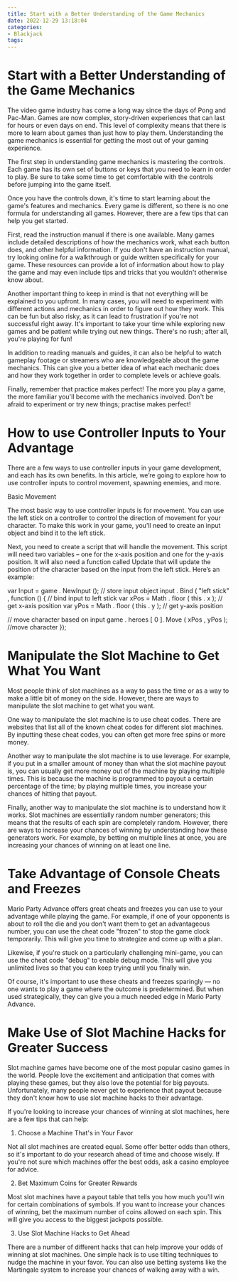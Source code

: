 ```yaml
---
title: Start with a Better Understanding of the Game Mechanics 
date: 2022-12-29 13:18:04
categories:
- Blackjack
tags:
---
```



#  Start with a Better Understanding of the Game Mechanics 
The video game industry has come a long way since the days of Pong and Pac-Man. Games are now complex, story-driven experiences that can last for hours or even days on end. This level of complexity means that there is more to learn about games than just how to play them. Understanding the game mechanics is essential for getting the most out of your gaming experience.

The first step in understanding game mechanics is mastering the controls. Each game has its own set of buttons or keys that you need to learn in order to play. Be sure to take some time to get comfortable with the controls before jumping into the game itself.

Once you have the controls down, it's time to start learning about the game's features and mechanics. Every game is different, so there is no one formula for understanding all games. However, there are a few tips that can help you get started.

First, read the instruction manual if there is one available. Many games include detailed descriptions of how the mechanics work, what each button does, and other helpful information. If you don't have an instruction manual, try looking online for a walkthrough or guide written specifically for your game. These resources can provide a lot of information about how to play the game and may even include tips and tricks that you wouldn't otherwise know about.

Another important thing to keep in mind is that not everything will be explained to you upfront. In many cases, you will need to experiment with different actions and mechanics in order to figure out how they work. This can be fun but also risky, as it can lead to frustration if you're not successful right away. It's important to take your time while exploring new games and be patient while trying out new things. There's no rush; after all, you're playing for fun!

In addition to reading manuals and guides, it can also be helpful to watch gameplay footage or streamers who are knowledgeable about the game mechanics. This can give you a better idea of what each mechanic does and how they work together in order to complete levels or achieve goals. 

Finally, remember that practice makes perfect! The more you play a game, the more familiar you'll become with the mechanics involved. Don't be afraid to experiment or try new things; practise makes perfect!

#  How to use Controller Inputs to Your Advantage 

There are a few ways to use controller inputs in your game development, and each has its own benefits. In this article, we’re going to explore how to use controller inputs to control movement, spawning enemies, and more.

Basic Movement

The most basic way to use controller inputs is for movement. You can use the left stick on a controller to control the direction of movement for your character. To make this work in your game, you’ll need to create an input object and bind it to the left stick.

Next, you need to create a script that will handle the movement. This script will need two variables – one for the x-axis position and one for the y-axis position. It will also need a function called Update that will update the position of the character based on the input from the left stick. Here’s an example:

var Input = game . NewInput (); // store input object
input . Bind ( "left stick" , function () { // bind input to left stick
var xPos = Math . floor ( this . x ); // get x-axis position
var yPos = Math . floor ( this . y ); // get y-axis position

// move character based on input
game . heroes [ 0 ]. Move ( xPos , yPos ); //move character });

#  Manipulate the Slot Machine to Get What You Want 

Most people think of slot machines as a way to pass the time or as a way to make a little bit of money on the side. However, there are ways to manipulate the slot machine to get what you want.

One way to manipulate the slot machine is to use cheat codes. There are websites that list all of the known cheat codes for different slot machines. By inputting these cheat codes, you can often get more free spins or more money.

Another way to manipulate the slot machine is to use leverage. For example, if you put in a smaller amount of money than what the slot machine payout is, you can usually get more money out of the machine by playing multiple times. This is because the machine is programmed to payout a certain percentage of the time; by playing multiple times, you increase your chances of hitting that payout.

Finally, another way to manipulate the slot machine is to understand how it works. Slot machines are essentially random number generators; this means that the results of each spin are completely random. However, there are ways to increase your chances of winning by understanding how these generators work. For example, by betting on multiple lines at once, you are increasing your chances of winning on at least one line.

#  Take Advantage of Console Cheats and Freezes 
Mario Party Advance offers great cheats and freezes you can use to your advantage while playing the game. For example, if one of your opponents is about to roll the die and you don't want them to get an advantageous number, you can use the cheat code "frozen" to stop the game clock temporarily. This will give you time to strategize and come up with a plan.

Likewise, if you're stuck on a particularly challenging mini-game, you can use the cheat code "debug" to enable debug mode. This will give you unlimited lives so that you can keep trying until you finally win.

Of course, it's important to use these cheats and freezes sparingly –– no one wants to play a game where the outcome is predetermined. But when used strategically, they can give you a much needed edge in Mario Party Advance.

#  Make Use of Slot Machine Hacks for Greater Success

Slot machine games have become one of the most popular casino games in the world. People love the excitement and anticipation that comes with playing these games, but they also love the potential for big payouts. Unfortunately, many people never get to experience that payout because they don't know how to use slot machine hacks to their advantage.

If you're looking to increase your chances of winning at slot machines, here are a few tips that can help:

1. Choose a Machine That's in Your Favor

Not all slot machines are created equal. Some offer better odds than others, so it's important to do your research ahead of time and choose wisely. If you're not sure which machines offer the best odds, ask a casino employee for advice.

2. Bet Maximum Coins for Greater Rewards

Most slot machines have a payout table that tells you how much you'll win for certain combinations of symbols. If you want to increase your chances of winning, bet the maximum number of coins allowed on each spin. This will give you access to the biggest jackpots possible.

3. Use Slot Machine Hacks to Get Ahead

There are a number of different hacks that can help improve your odds of winning at slot machines. One simple hack is to use tilting techniques to nudge the machine in your favor. You can also use betting systems like the Martingale system to increase your chances of walking away with a win.